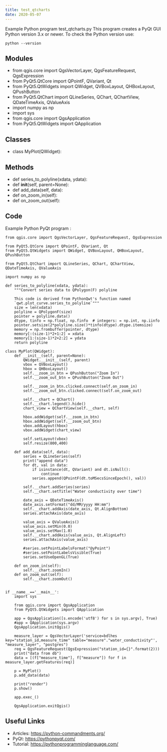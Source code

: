 ```yaml
---
title: test_qtcharts
date: 2020-05-07
---
```

Example Python program test_qtcharts.py
This program creates a PyQt GUI
Python version 3.x or newer.
To check the Python version use:

    python --version

## Modules

* from qgis.core import QgsVectorLayer, QgsFeatureRequest, QgsExpression
* from PyQt5.QtCore import QPointF, QVariant, Qt
* from PyQt5.QtWidgets import QWidget, QVBoxLayout, QHBoxLayout, QPushButton
* from PyQt5.QtChart import QLineSeries, QChart, QChartView, QDateTimeAxis, QValueAxis
* import numpy as np
* import sys
* from qgis.core import QgsApplication
* from PyQt5.QtWidgets import QApplication

## Classes

* class MyPlot(QWidget):

## Methods

* def series_to_polyline(xdata, ydata):
* def __init__(self, parent=None):
* def add_data(self, data):
* def on_zoom_in(self):
* def on_zoom_out(self):

## Code

Example Python PyQt program :

    from qgis.core import QgsVectorLayer, QgsFeatureRequest, QgsExpression
    
    from PyQt5.QtCore import QPointF, QVariant, Qt
    from PyQt5.QtWidgets import QWidget, QVBoxLayout, QHBoxLayout, QPushButton
    
    from PyQt5.QtChart import QLineSeries, QChart, QChartView, QDateTimeAxis, QValueAxis
    
    import numpy as np
    
    def series_to_polyline(xdata, ydata):
        """Convert series data to QPolygon(F) polyline
        
        This code is derived from PythonQwt's function named 
        `qwt.plot_curve.series_to_polyline`"""
        size = len(xdata)
        polyline = QPolygonF(size)
        pointer = polyline.data()
        dtype, tinfo = np.float, np.finfo  # integers: = np.int, np.iinfo
        pointer.setsize(2*polyline.size()*tinfo(dtype).dtype.itemsize)
        memory = np.frombuffer(pointer, dtype)
        memory[:(size-1)*2+1:2] = xdata
        memory[1:(size-1)*2+2:2] = ydata
        return polyline
    
    class MyPlot(QWidget):
        def __init__(self, parent=None):
            QWidget.__init__(self, parent)
            vbox = QVBoxLayout()
            hbox = QHBoxLayout()
            self.__zoom_in_btn = QPushButton("Zoom In")
            self.__zoom_out_btn = QPushButton("Zoom Out")
    
            self.__zoom_in_btn.clicked.connect(self.on_zoom_in)
            self.__zoom_out_btn.clicked.connect(self.on_zoom_out)
    
            self.__chart = QChart()
            self.__chart.legend().hide()
            chart_view = QChartView(self.__chart, self)
    
            hbox.addWidget(self.__zoom_in_btn)
            hbox.addWidget(self.__zoom_out_btn)
            vbox.addLayout(hbox)
            vbox.addWidget(chart_view)
    
            self.setLayout(vbox)
            self.resize(800,400)
    
        def add_data(self, data):
            series = QLineSeries(self)
            print("append data")
            for dt, val in data:
                if isinstance(dt, QVariant) and dt.isNull():
                    continue
                series.append(QPointF(dt.toMSecsSinceEpoch(), val))
    
            self.__chart.addSeries(series)
            self.__chart.setTitle("Water conductivity over time")
    
            date_axis = QDateTimeAxis()
            date_axis.setFormat("dd/MM/yyyy HH:mm")
            self.__chart.addAxis(date_axis, Qt.AlignBottom)
            series.attachAxis(date_axis)
    
            value_axis = QValueAxis()
            value_axis.setMin(0.0)
            value_axis.setMax(1.0)
            self.__chart.addAxis(value_axis, Qt.AlignLeft)
            series.attachAxis(value_axis)
    
            #series.setPointLabelsFormat("@yPoint")
            #series.setPointLabelsVisible(True)
            series.setUseOpenGL(True)        
    
        def on_zoom_in(self):
            self.__chart.zoomIn()
        def on_zoom_out(self):
            self.__chart.zoomOut()
            
    
    if __name__=='__main__':
        import sys
    
        from qgis.core import QgsApplication
        from PyQt5.QtWidgets import QApplication
    
        app = QgsApplication([s.encode('utf8') for s in sys.argv], True)
        #app = QApplication(sys.argv)
        QgsApplication.initQgis()
    
        measure_layer = QgsVectorLayer('service=bdlhes key="station_id,measure_time" table="measure"."water_conductivity"', "measure_layer", "postgres")
        req = QgsFeatureRequest(QgsExpression("station_id={}".format(2)))
        print("data from db")
        data = [(f["measure_time"], f["measure"]) for f in measure_layer.getFeatures(req)]
    
        p = MyPlot()
        p.add_data(data)
    
        print("render")
        p.show()
            
        app.exec_()
    
        QgsApplication.exitQgis()
    

## Useful Links

- Articles: https://python-commandments.org/
- PyQt: https://pythonpyqt.com/
- Tutorial: https://pythonprogramminglanguage.com/
